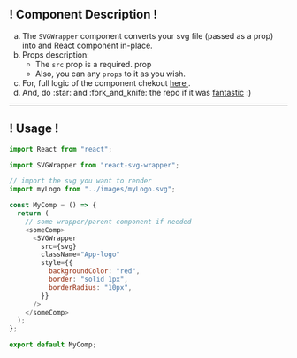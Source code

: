 <h2>
        ! Component Description !
      </h2>
      <section className="main">
        <ol type="a">
          <li>
            The <code>SVGWrapper</code> component converts your svg file (passed as a prop) into and React component in-place.
          </li>
          <li>
          Props description:
          <ul>
          <li>The <code>src</code> prop is a required. prop</li>
          <li>Also, you can any <code>props</code> to it as you wish.</li>
          </ul>
          </li>
          <li>
            For, full logic of the component chekout 
            <a href="https://github.com/nobi1007/react-svg-wrapper/blob/main/src/SVGWrapper/index.js">
              here
            </a>
            .
          </li>
          <li>
            And, do :star: and :fork_and_knife: the repo if it was <u>fantastic</u> :)
          </li>
        </ol>
      </section>

---

<h2>! Usage !</h2>

```js
import React from "react";

import SVGWrapper from "react-svg-wrapper";

// import the svg you want to render
import myLogo from "../images/myLogo.svg";

const MyComp = () => {
  return (
    // some wrapper/parent component if needed
    <someComp>
      <SVGWrapper
        src={svg}
        className="App-logo"
        style={{
          backgroundColor: "red",
          border: "solid 1px",
          borderRadius: "10px",
        }}
      />
    </someComp>
  );
};

export default MyComp;
```

